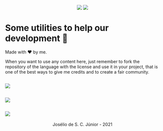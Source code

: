<p align="center">
  <img src="https://badges.pufler.dev/created/joseliojunior/utils">
  <img src="https://badges.pufler.dev/updated/joseliojunior/utils">
</p>

# Some utilities to help our development 🤩

Made with :heart: by me.

When you want to use any content here, just remember to fork the repository of the language with the license and use it in your project, that is one of the best ways to give me credits and to create a fair community.

<a href="https://github.com/joseliojunior/utils/tree/main/javascript"><h2><img src="https://joseliojunior.github.io/ghc-tags/lang/javascript/rounded.svg"></h2></a>

<a href="https://github.com/joseliojunior/utils/tree/main/typescript"><h2><img src="https://joseliojunior.github.io/ghc-tags/lang/typescript/rounded.svg"></h2></a>

<a href="https://github.com/joseliojunior/utils/tree/main/lua"><h2><img src="https://joseliojunior.github.io/ghc-tags/lang/lua/rounded.svg"></h2></a>

<p align="center">Josélio de S. C. Júnior - 2021</p>
